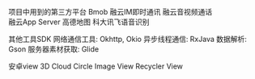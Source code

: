 
项目中用到的第三方平台 
Bmob
融云IM即时通讯
融云音视频通话  
融云App Server 
高德地图 
科大讯飞语音识别

其他工具SDK 
网络通信工具: Okhttp, Okio
异步线程通信: RxJava 
数据解析: Gson 
服务器素材获取: Glide
 
安卓view 
3D Cloud
Circle Image View
Recycler View
